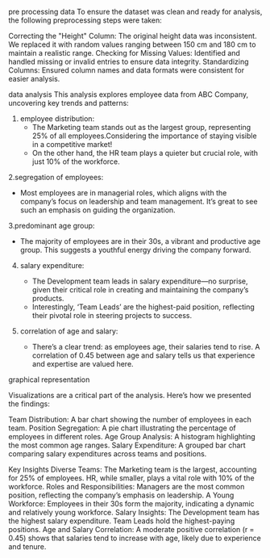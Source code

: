 pre processing data
To ensure the dataset was clean and ready for analysis, the following preprocessing steps were taken:

Correcting the "Height" Column: The original height data was inconsistent. We replaced it with random values ranging between 150 cm and 180 cm to maintain a realistic range.
Checking for Missing Values: Identified and handled missing or invalid entries to ensure data integrity.
Standardizing Columns: Ensured column names and data formats were consistent for easier analysis.

data analysis
This analysis explores employee data from ABC Company, uncovering key trends and patterns:

1. employee distribution:
   - The Marketing team stands out as the largest group, representing 25% of all employees.Considering the importance of staying visible in a competitive market!
   - On the other hand, the HR team plays a quieter but crucial role, with just 10% of the workforce.

2.segregation of employees:
   - Most employees are in managerial roles, which aligns with the company’s focus on leadership and team management. It’s great to see such an emphasis on guiding the organization.

3.predominant age group:
   - The majority of employees are in their 30s, a vibrant and productive age group. This suggests a youthful energy driving the company forward.

4. salary expenditure:
   - The Development team leads in salary expenditure—no surprise, given their critical role in creating and maintaining the company’s products.
   - Interestingly, ‘Team Leads’ are the highest-paid position, reflecting their pivotal role in steering projects to success.

5. correlation of age and salary:
   - There’s a clear trend: as employees age, their salaries tend to rise. A correlation of 0.45 between age and salary tells us that experience and expertise are valued here.
  
graphical representation

Visualizations are a critical part of the analysis. Here’s how we presented the findings:

Team Distribution: A bar chart showing the number of employees in each team.
Position Segregation: A pie chart illustrating the percentage of employees in different roles.
Age Group Analysis: A histogram highlighting the most common age ranges.
Salary Expenditure: A grouped bar chart comparing salary expenditures across teams and positions.

Key Insights
Diverse Teams:
The Marketing team is the largest, accounting for 25% of employees.
HR, while smaller, plays a vital role with 10% of the workforce.
Roles and Responsibilities:
Managers are the most common position, reflecting the company’s emphasis on leadership.
A Young Workforce:
Employees in their 30s form the majority, indicating a dynamic and relatively young workforce.
Salary Insights:
The Development team has the highest salary expenditure.
Team Leads hold the highest-paying positions.
Age and Salary Correlation:
A moderate positive correlation (r = 0.45) shows that salaries tend to increase with age, likely due to experience and tenure.
